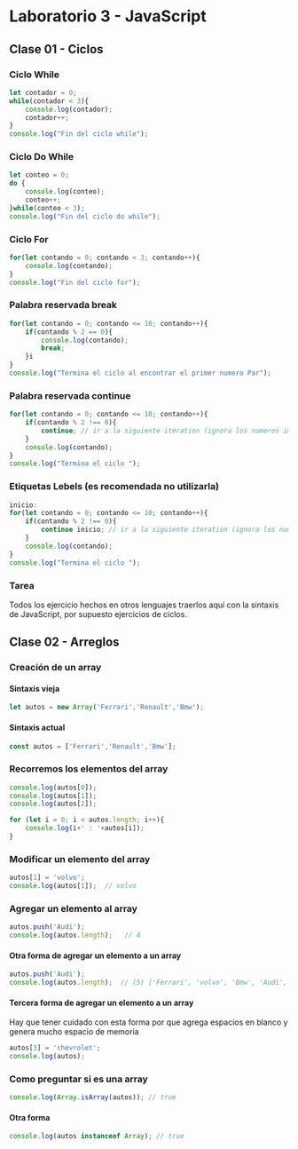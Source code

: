 # Laboratorio 3 - JavaScript

## Clase 01 - Ciclos

### Ciclo While

```javascript
let contador = 0;
while(contador < 3){
    console.log(contador);
    contador++;
}
console.log("Fin del ciclo while");
```

### Ciclo Do While

```javascript
let conteo = 0;
do {
    console.log(conteo);
    conteo++;
}while(conteo < 3);
console.log("Fin del ciclo do while");
```

### Ciclo For

```javascript
for(let contando = 0; contando < 3; contando++){
    console.log(contando);
}
console.log("Fin del ciclo for");
```

### Palabra reservada break

```javascript
for(let contando = 0; contando <= 10; contando++){
    if(contando % 2 == 0){
        console.log(contando);
        break;
    }i
}
console.log("Termina el ciclo al encontrar el primer numero Par");
```

### Palabra reservada continue

```javascript
for(let contando = 0; contando <= 10; contando++){
    if(contando % 2 !== 0){
        continue; // ir a la siguiente iteration (ignora los numeros impares)
    }
    console.log(contando);
}
console.log("Termina el ciclo ");
```

### Etiquetas Lebels (es recomendada no utilizarla)

```javascript
inicio:
for(let contando = 0; contando <= 10; contando++){
    if(contando % 2 !== 0){
        continue inicio; // ir a la siguiente iteration (ignora los numeros impares)
    }
    console.log(contando);
}
console.log("Termina el ciclo ");
```

### Tarea

Todos los ejercicio hechos en otros lenguajes traerlos aquí con la sintaxis de JavaScript, por supuesto ejercicios de ciclos.

## Clase 02 - Arreglos

### Creación de un array

#### Sintaxis vieja

```javascript
let autos = new Array('Ferrari','Renault','Bmw');
```

#### Sintaxis actual

```javascript
const autos = ['Ferrari','Renault','Bmw'];
```

### Recorremos los elementos del array

```javascript
console.log(autos[0]);
console.log(autos[1]);
console.log(autos[2]);

for (let i = 0; i < autos.length; i++){
    console.log(i+' : '+autos[i]);
}
```

### Modificar un elemento del array

```javascript
autos[1] = 'volvo';
console.log(autos[1]);  // volvo
```

### Agregar un elemento al array

```javascript
autos.push('Audi');
console.log(autos.length);   // 4
```

#### Otra forma de agregar un elemento a un array

```javascript
autos.push('Audi');
console.log(autos.length);  // (5) ['Ferrari', 'volvo', 'Bmw', 'Audi', 'Porche']
```

#### Tercera forma de agregar un elemento a un array

Hay que tener cuidado con esta forma por que agrega espacios en blanco y genera mucho espacio de memoria

```javascript
autos[3] = 'chevrolet';
console.log(autos);
```

### Como preguntar si es una array

```javascript
console.log(Array.isArray(autos)); // true
```

#### Otra forma

```javascript
console.log(autos instanceof Array); // true
```

